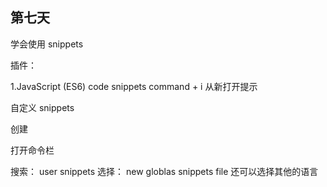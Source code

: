 ## 第七天

学会使用 snippets

插件：

1.JavaScript (ES6) code snippets
command + i 从新打开提示

自定义 snippets

创建

打开命令栏

搜索： user snippets
选择： new globlas snippets file
还可以选择其他的语言
